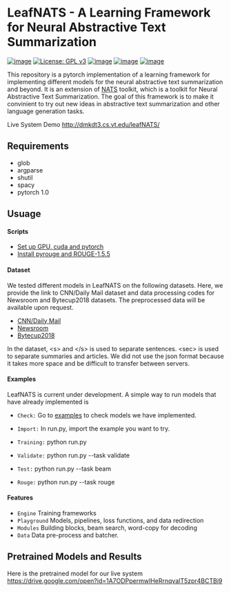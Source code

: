 # LeafNATS - A Learning Framework for Neural Abstractive Text Summarization

[![image](https://img.shields.io/badge/Made%20with-Python-1f425f.svg)](https://www.python.org/)
[![License: GPL v3](https://img.shields.io/badge/License-GPLv3-blue.svg)](https://www.gnu.org/licenses/gpl-3.0)
[![image](https://img.shields.io/github/contributors/Naereen/StrapDown.js.svg)](https://github.com/tshi04/LeafNATS/graphs/contributors)
[![image](https://img.shields.io/github/issues/Naereen/StrapDown.js.svg)](https://github.com/tshi04/LeafNATS/issues)
[![image](https://img.shields.io/badge/arXiv-1805.09461-red.svg?style=flat)](https://arxiv.org/abs/1812.02303)

This repository is a pytorch implementation of a learning framework for implementing different models for the neural abstractive text summarization and beyond. 
It is an extension of [NATS](https://github.com/tshi04/NATS) toolkit, which is a toolkit for Neural Abstractive Text Summarization. 
The goal of this framework is to make it convinient to try out new ideas in abstractive text summarization and other language generation tasks.

Live System Demo http://dmkdt3.cs.vt.edu/leafNATS/

## Requirements

- glob
- argparse
- shutil
- spacy
- pytorch 1.0

## Usuage

#### Scripts

- [Set up GPU, cuda and pytorch](https://github.com/tshi04/LeafNATS/tree/master/LeafNATS/tools/config_server)
- [Install pyrouge and ROUGE-1.5.5](https://github.com/tshi04/LeafNATS/tree/master/LeafNATS/tools/rouge_package)

#### Dataset

We tested different models in LeafNATS on the following datasets. Here, we provide the link to CNN/Daily Mail dataset and data processing codes for Newsroom and Bytecup2018 datasets. The preprocessed data will be available upon request.
- [CNN/Daily Mail](https://github.com/abisee/pointer-generator)
- [Newsroom](https://github.com/tshi04/LeafNATS/tree/master/LeafNATS/tools/newsroom_process)
- [Bytecup2018](https://github.com/tshi04/LeafNATS/tree/master/LeafNATS/tools/bytecup_process)

In the dataset, \<s\> and \</s\> is used to separate sentences. \<sec\> is used to separate summaries and articles. We did not use the json format because it takes more space and be difficult to transfer between servers.

#### Examples

LeafNATS is current under development. A simple way to run models that have already implemented is
- ```Check:``` Go to [examples](https://github.com/tshi04/LeafNATS/tree/master/LeafNATS/examples) to check models we have implemented.

- ```Import:``` In run.py, import the example you want to try.

- ```Training:``` python run.py 

- ```Validate:``` python run.py --task validate

- ```Test:``` python run.py --task beam

- ```Rouge:``` python run.py --task rouge

#### Features

- ```Engine``` Training frameworks
- ```Playground``` Models, pipelines, loss functions, and data redirection
- ```Modules``` Building blocks, beam search, word-copy for decoding
- ```Data``` Data pre-process and batcher.

## Pretrained Models and Results
Here is the pretrained model for our live system 
https://drive.google.com/open?id=1A7ODPpermwIHeRrnqvalT5zpr4BCTBi9

